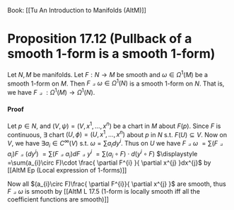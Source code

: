Book: [[Tu An Introduction to Manifolds (AItM)]]
# Proposition 17.12 (Pullback of a smooth 1-form is a smooth 1-form)
Let $N,M$ be manifolds.
Let $F:N\to M$ be smooth and $\omega\in \Omega^{1}(M)$ be a smooth $1$-form on $M$.
Then $F\pullback \omega\in \Omega^{1}(N)$ is a smooth $1$-form on $N$.
That is, we have $F\pullback:\Omega^{1}(M)\to \Omega^{1}(N)$.
#### Proof
Let $p\in N$, and $(V,\psi)=(V,x^{1},\dots,x^{n})$ be a chart in $M$ about $F(p)$.
Since $F$ is continuous, $\exists$ chart $(U,\phi)=(U,x^{1},\dots,x^{n})$ about $p$ in $N$ s.t. $F(U)\subseteq V$.
Now on $V$, we have $\exists a_{i}\in C^{\infty}(V)$ s.t. $\omega=\sum a_{i}dy^{i}$.
Thus on $U$ we have 
$F\pullback \omega$
$=\sum(F\pullback a_{i})F\pullback(dy^{i})$
$=\sum (F\pullback a_{i})dF\pullback y^{i}$
$=\sum(a_{i}\circ F)\cdot d(y^{i}\circ F)$
$\displaystyle =\sum(a_{i}\circ F)\cdot \frac{ \partial F^{i} }{ \partial x^{j} }dx^{j}$ by [[AItM Ep (Local expression of 1-forms)]]

Now all $(a_{i}\circ F)\frac{ \partial F^{i}}{ \partial x^{j} }$ are smooth, thus $F\pullback \omega$ is smooth by [[AItM L 17.5 (1-form is locally smooth iff all the coefficient functions are smooth)]] 